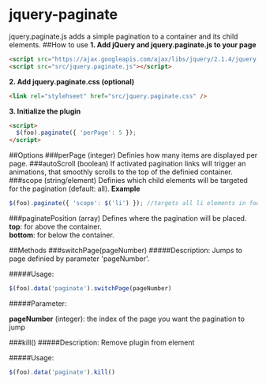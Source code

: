 # jquery-paginate
jquery.paginate.js adds a simple pagination to a container and its child elements. 
##How to use
**1. Add jQuery and jquery.paginate.js to your page**
```html
<script src="https://ajax.googleapis.com/ajax/libs/jquery/2.1.4/jquery.min.js"></script>
<script src="src/jquery.paginate.js"></script>
```
**2. Add jquery.paginate.css (optional)**
```html
<link rel="stylehseet" href="src/jquery.paginate.css" />
```
**3. Initialize the plugin**
```html
<script>
  $(foo).paginate({ 'perPage': 5 });
</script>
```

##Options
###perPage (integer)
Definies how many items are displayed per page.
###autoScroll (boolean)
If activated pagination links will trigger an animations, that smoothly scrolls to the top of the definied container.
###scope (string/element)
Definies which child elements will be targeted for the pagination (default: all).
**Example** 
```javascript
$(foo).paginate({ 'scope': $('li') }); //targets all li elements in foo
```
###paginatePosition (array)
Defines where the pagination will be placed.<br/> 
**top**: for above the container.<br/>
**bottom**: for below the container.


##Methods
###switchPage(pageNumber)
#####Description:
Jumps to page definied by parameter 'pageNumber'.

#####Usage:
```javascript
$(foo).data('paginate').switchPage(pageNumber)
```
#####Parameter:

**pageNumber** (integer): the index of the page you want the pagination to jump

###kill()
#####Description:
Remove plugin from element

#####Usage:
```javascript
$(foo).data('paginate').kill()
```
